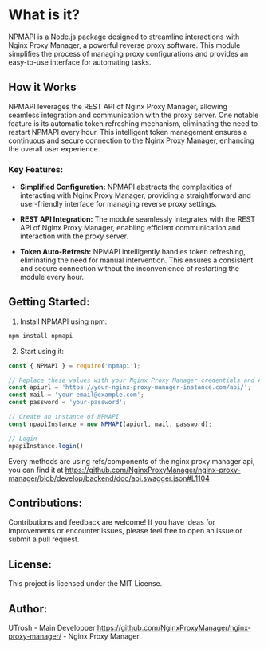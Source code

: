 # What is it?
NPMAPI is a Node.js package designed to streamline interactions with Nginx Proxy Manager, a powerful reverse proxy software. This module simplifies the process of managing proxy configurations and provides an easy-to-use interface for automating tasks.

## How it Works
NPMAPI leverages the REST API of Nginx Proxy Manager, allowing seamless integration and communication with the proxy server. One notable feature is its automatic token refreshing mechanism, eliminating the need to restart NPMAPI every hour. This intelligent token management ensures a continuous and secure connection to the Nginx Proxy Manager, enhancing the overall user experience.

### Key Features:
- **Simplified Configuration:** NPMAPI abstracts the complexities of interacting with Nginx Proxy Manager, providing a straightforward and user-friendly interface for managing reverse proxy settings.

- **REST API Integration:** The module seamlessly integrates with the REST API of Nginx Proxy Manager, enabling efficient communication and interaction with the proxy server.

- **Token Auto-Refresh:** NPMAPI intelligently handles token refreshing, eliminating the need for manual intervention. This ensures a consistent and secure connection without the inconvenience of restarting the module every hour.

## Getting Started:
1. Install NPMAPI using npm:
```bash
npm install npmapi
```

2. Start using it:
```js
const { NPMAPI } = require('npmapi');

// Replace these values with your Nginx Proxy Manager credentials and API URL
const apiurl = 'https://your-nginx-proxy-manager-instance.com/api/';
const mail = 'your-email@example.com';
const password = 'your-password';

// Create an instance of NPMAPI
const npapiInstance = new NPMAPI(apiurl, mail, password);

// Login
npapiInstance.login()
```

Every methods are using refs/components of the nginx proxy manager api, you can find it at https://github.com/NginxProxyManager/nginx-proxy-manager/blob/develop/backend/doc/api.swagger.json#L1104

## Contributions:
Contributions and feedback are welcome! If you have ideas for improvements or encounter issues, please feel free to open an issue or submit a pull request.

## License:
This project is licensed under the MIT License.

## Author:
UTrosh - Main Developper
https://github.com/NginxProxyManager/nginx-proxy-manager/ - Nginx Proxy Manager
